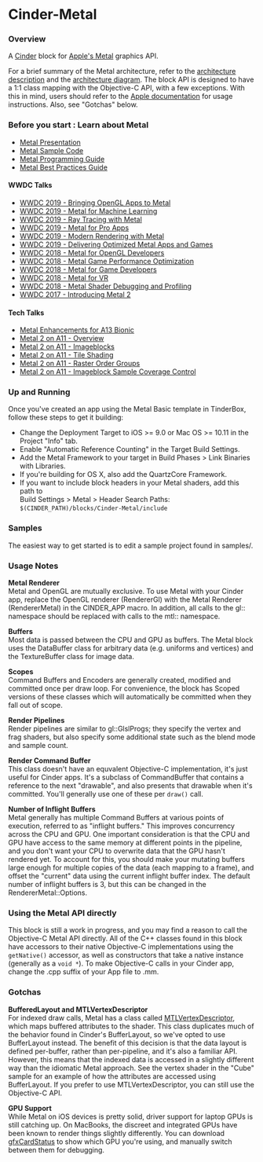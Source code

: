 # Cinder-Metal

### Overview
A [Cinder](http://libcinder.org) block for [Apple's Metal](https://developer.apple.com/metal/) graphics API.

For a brief summary of the Metal architecture, refer to the [architecture description](https://github.com/wdlindmeier/Cinder-Metal/blob/master/Metal%20Architecture.txt) and the [architecture diagram](https://github.com/wdlindmeier/Cinder-Metal/blob/master/Metal%20Diagram.png). The block API is designed to have a 1:1 class mapping with the Objective-C API, with a few exceptions. With this in mind, users should refer to the [Apple documentation](https://developer.apple.com/library/ios/documentation/MetalKit/Reference/MTKFrameworkReference/index.html#//apple_ref/doc/uid/TP40015356) for usage instructions. Also, see "Gotchas" below.

### Before you start : Learn about Metal

- [Metal Presentation](https://developer.apple.com/metal/)
- [Metal Sample Code](https://developer.apple.com/metal/sample-code/)
- [Metal Programming Guide](https://developer.apple.com/library/archive/documentation/Miscellaneous/Conceptual/MetalProgrammingGuide/Introduction/Introduction.html)
- [Metal Best Practices Guide](https://developer.apple.com/library/archive/documentation/3DDrawing/Conceptual/MTLBestPracticesGuide/index.html)

#### WWDC Talks
- [WWDC 2019 - Bringing OpenGL Apps to Metal](https://developer.apple.com/videos/play/wwdc2019/611/)
- [WWDC 2019 - Metal for Machine Learning](https://developer.apple.com/videos/play/wwdc2019/614)
- [WWDC 2019 - Ray Tracing with Metal](https://developer.apple.com/videos/play/wwdc2019/613)
- [WWDC 2019 - Metal for Pro Apps](https://developer.apple.com/videos/play/wwdc2019/608)
- [WWDC 2019 - Modern Rendering with Metal](https://developer.apple.com/videos/play/wwdc2019/601)
- [WWDC 2019 - Delivering Optimized Metal Apps and Games](https://developer.apple.com/videos/play/wwdc2019/606)
- [WWDC 2018 - Metal for OpenGL Developers](https://developer.apple.com/videos/play/wwdc2018/604/)
- [WWDC 2018 - Metal Game Performance Optimization](https://developer.apple.com/videos/play/wwdc2018/612)
- [WWDC 2018 - Metal for Game Developers](https://developer.apple.com/videos/play/wwdc2018/607)
- [WWDC 2018 - Metal for VR ](https://developer.apple.com/videos/play/wwdc2018/611)
- [WWDC 2018 - Metal Shader Debugging and Profiling](https://developer.apple.com/videos/play/wwdc2018/608)
- [WWDC 2017 - Introducing Metal 2](https://developer.apple.com/videos/play/wwdc2017/601)

#### Tech Talks
- [Metal Enhancements for A13 Bionic](https://developer.apple.com/videos/play/tech-talks/608)
- [Metal 2 on A11 - Overview](https://developer.apple.com/videos/play/tech-talks/602)
- [Metal 2 on A11 - Imageblocks](https://developer.apple.com/videos/play/tech-talks/603)
- [Metal 2 on A11 - Tile Shading](https://developer.apple.com/videos/play/tech-talks/604)
- [Metal 2 on A11 - Raster Order Groups](https://developer.apple.com/videos/play/tech-talks/605)
- [Metal 2 on A11 - Imageblock Sample Coverage Control](https://developer.apple.com/videos/play/tech-talks/606)


### Up and Running
Once you've created an app using the Metal Basic template in TinderBox, follow these steps to get it building:  

* Change the Deployment Target to iOS >= 9.0 or Mac OS >= 10.11 in the Project "Info" tab.  
* Enable "Automatic Reference Counting" in the Target Build Settings.  
* Add the Metal Framework to your target in Build Phases > Link Binaries with Libraries.  
* If you're building for OS X, also add the QuartzCore Framework.  
* If you want to include block headers in your Metal shaders, add this path to  
	Build Settings > Metal > Header Search Paths:
	`$(CINDER_PATH)/blocks/Cinder-Metal/include`

### Samples
The easiest way to get started is to edit a sample project found in samples/.

### Usage Notes

**Metal Renderer**  
Metal and OpenGL are mutually exclusive. To use Metal with your Cinder app,  replace the OpenGL renderer (RendererGl) with the Metal Renderer (RendererMetal) in the CINDER_APP macro. In addition, all calls to the gl:: namespace should be replaced with calls to the mtl:: namespace. 

**Buffers**  
Most data is passed between the CPU and GPU as buffers. The Metal block uses the DataBuffer class for arbitrary data (e.g. uniforms and vertices) and the TextureBuffer class for image data.

**Scopes**  
Command Buffers and Encoders are generally created, modified and committed once per draw loop. For convenience, the block has Scoped versions of these classes which will automatically be committed when they fall out of scope. 

**Render Pipelines**  
Render pipelines are similar to gl::GlslProgs; they specify the vertex and frag shaders, but also specify some additional state such as the blend mode and sample count.

**Render Command Buffer**  
This class doesn't have an equvalent Objective-C implementation, it's just useful for Cinder apps. It's a subclass of CommandBuffer that contains a reference to the next "drawable", and also presents that drawable when it's committed. You'll generally use one of these per `draw()` call.

**Number of Inflight Buffers**  
Metal generally has multiple Command Buffers at various points of execution, referred to as "inflight buffers." This improves concurrency across the CPU and GPU. One important consideration is that the CPU and GPU have access to the same memory at different points in the pipeline, and you don't want your CPU to overwrite data that the GPU hasn't rendered yet. To account for this, you should make your mutating buffers large enough for multiple copies of the data (each mapping to a frame), and offset the "current" data using the current inflight buffer index. The default number of inflight buffers is 3, but this can be changed in the RendererMetal::Options.

### Using the Metal API directly 
This block is still a work in progress, and you may find a reason to call the Objective-C Metal API directly. All of the C++ classes found in this block have accessors to their native Objective-C implementations using the `getNative()` accessor, as well as constructors that take a native instance (generally as a `void *`). To make Objective-C calls in your Cinder app, change the .cpp suffix of your App file to .mm.

### Gotchas

**BufferedLayout and MTLVertexDescriptor**  
For indexed draw calls, Metal has a class called [MTLVertexDescriptor](https://developer.apple.com/library/ios/documentation/Metal/Reference/MTLVertexDescriptor_Ref/), which maps buffered attributes to the shader. This class duplicates much of the behavior found in Cinder's BufferLayout, so we've opted to use BufferLayout instead. The benefit of this decision is that the data layout is defined per-buffer, rather than per-pipeline, and it's also a familiar API. However, this means that the indexed data is accessed in a slightly different way than the idiomatic Metal approach. See the vertex shader in the "Cube" sample for an example of how the attributes are accessed using BufferLayout. If you prefer to use MTLVertexDescriptor, you can still use the Objective-C API.

**GPU Support**  
While Metal on iOS devices is pretty solid, driver support for laptop GPUs is still catching up. On MacBooks, the discreet and integrated GPUs have been known to render things slightly differently. You can download [gfxCardStatus](https://gfx.io/) to show which GPU you're using, and manually switch between them for debugging.
